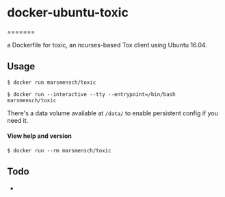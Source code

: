 # docker-ubuntu-toxic
=======

a Dockerfile for toxic, an ncurses-based Tox client using Ubuntu 16.04.   

Usage
-----

    $ docker run marsmensch/toxic
    
    $ docker run --interactive --tty --entrypoint=/bin/bash marsmensch/toxic

There's a data volume available at `/data/` to enable persistent config if you need it.

#### View help and version

    $ docker run --rm marsmensch/toxic

Todo
---------
 * 